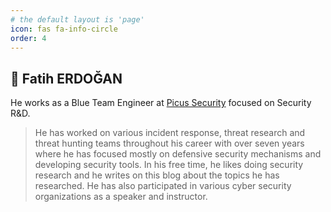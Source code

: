 ```yaml
---
# the default layout is 'page'
icon: fas fa-info-circle
order: 4
---
```


🦊 Fatih ERDOĞAN
---
He works as a Blue Team Engineer at [Picus Security](https://www.picussecurity.com/) focused on Security R&D.
> He has worked on various incident response, threat research and threat hunting teams throughout his career with over seven years where he has focused mostly on defensive security mechanisms and developing security tools.
In his free time, he likes doing security research and he writes on this blog about the topics he has researched.
He has also participated in various cyber security organizations as a speaker and instructor.
